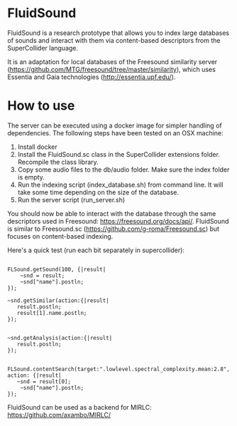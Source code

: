 FluidSound
==========

FluidSound is a research prototype that allows you to index large databases of sounds and interact with them via content-based descriptors from the SuperCollider language.

It is an adaptation for local databases of the Freesound similarity server (https://github.com/MTG/freesound/tree/master/similarity), which uses Essentia and Gaia technologies (http://essentia.upf.edu/).

How to use
==========
The server can be executed using a docker image for simpler handling of dependencies. The following steps have been tested on an OSX machine:

1. Install docker
2. Install the FluidSound.sc class in the SuperCollider extensions folder. Recompile the class library.
3. Copy some audio files to the db/audio folder. Make sure the index folder is empty.
4. Run the indexing script (index_database.sh) from command line. It will take some time depending on the size of the database.
5. Run the server script (run_server.sh)

You should now be able to interact with the database through the same descriptors  used in Freesound: https://freesound.org/docs/api/. FluidSound is similar to Freesound.sc (https://github.com/g-roma/Freesound.sc) but focuses on content-based indexing.

Here's a quick test (run each bit separately in supercollider):

 ```supercollider

 FLSound.getSound(100, {|result|
     ~snd = result;
     ~snd["name"].postln;
 });

 ~snd.getSimilar(action:{|result|
 	result.postln;
 	result[1].name.postln;
 });


 ~snd.getAnalysis(action:{|result|
 	result.postln;
 });


 FLSound.contentSearch(target:".lowlevel.spectral_complexity.mean:2.8", action: {|result|
 	~snd = result[0];
     ~snd["name"].postln;
 });

 ```

 FluidSound can be used as a backend for MIRLC: https://github.com/axambo/MIRLC/

